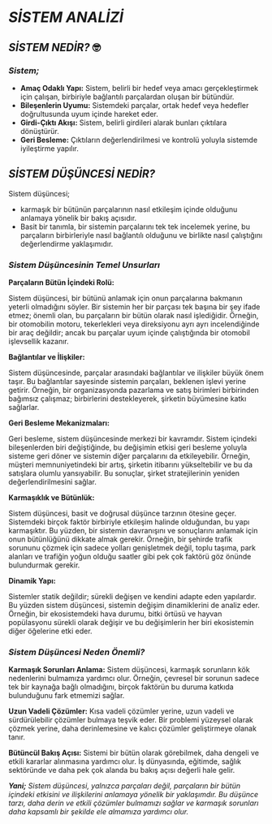# *SİSTEM ANALİZİ*
## *SİSTEM NEDİR?* 🤓
### *Sistem;*
- **Amaç Odaklı Yapı:** Sistem, belirli bir hedef veya amacı gerçekleştirmek için çalışan, birbiriyle bağlantılı parçalardan oluşan bir bütündür.     
- **Bileşenlerin Uyumu:** Sistemdeki parçalar, ortak hedef veya hedefler doğrultusunda uyum içinde hareket eder.      
- **Girdi-Çıktı Akışı:** Sistem, belirli girdileri alarak bunları çıktılara dönüştürür.         
- **Geri Besleme:** Çıktıların değerlendirilmesi ve kontrolü yoluyla sistemde iyileştirme yapılır.     
    
## *SİSTEM DÜŞÜNCESİ NEDİR?*

Sistem düşüncesi;
- karmaşık bir bütünün parçalarının nasıl etkileşim içinde olduğunu anlamaya yönelik bir bakış açısıdır.
- Basit bir tanımla, bir sistemin parçalarını tek tek incelemek yerine, bu parçaların birbirleriyle nasıl bağlantılı olduğunu ve birlikte nasıl çalıştığını değerlendirme yaklaşımıdır.

### *Sistem Düşüncesinin Temel Unsurları*

**Parçaların Bütün İçindeki Rolü:**

Sistem düşüncesi, bir bütünü anlamak için onun parçalarına bakmanın yeterli olmadığını söyler. Bir sistemin her bir parçası tek başına bir şey ifade etmez; önemli olan, bu parçaların bir bütün olarak nasıl işlediğidir.
Örneğin, bir otomobilin motoru, tekerlekleri veya direksiyonu ayrı ayrı incelendiğinde bir araç değildir; ancak bu parçalar uyum içinde çalıştığında bir otomobil işlevsellik kazanır.

**Bağlantılar ve İlişkiler:**

Sistem düşüncesinde, parçalar arasındaki bağlantılar ve ilişkiler büyük önem taşır. Bu bağlantılar sayesinde sistemin parçaları, beklenen işlevi yerine getirir.
Örneğin, bir organizasyonda pazarlama ve satış birimleri birbirinden bağımsız çalışmaz; birbirlerini destekleyerek, şirketin büyümesine katkı sağlarlar.

**Geri Besleme Mekanizmaları:**

Geri besleme, sistem düşüncesinde merkezi bir kavramdır. Sistem içindeki bileşenlerden biri değiştiğinde, bu değişimin etkisi geri besleme yoluyla sisteme geri döner ve sistemin diğer parçalarını da etkileyebilir.
Örneğin, müşteri memnuniyetindeki bir artış, şirketin itibarını yükseltebilir ve bu da satışlara olumlu yansıyabilir. Bu sonuçlar, şirket stratejilerinin yeniden değerlendirilmesini sağlar.

**Karmaşıklık ve Bütünlük:**

Sistem düşüncesi, basit ve doğrusal düşünce tarzının ötesine geçer. Sistemdeki birçok faktör birbiriyle etkileşim halinde olduğundan, bu yapı karmaşıktır.
Bu yüzden, bir sistemin davranışını ve sonuçlarını anlamak için onun bütünlüğünü dikkate almak gerekir. Örneğin, bir şehirde trafik sorununu çözmek için sadece yolları genişletmek değil, toplu taşıma, park alanları ve trafiğin yoğun olduğu saatler gibi pek çok faktörü göz önünde bulundurmak gerekir.

**Dinamik Yapı:**

Sistemler statik değildir; sürekli değişen ve kendini adapte eden yapılardır. Bu yüzden sistem düşüncesi, sistemin değişim dinamiklerini de analiz eder.
Örneğin, bir ekosistemdeki hava durumu, bitki örtüsü ve hayvan popülasyonu sürekli olarak değişir ve bu değişimlerin her biri ekosistemin diğer öğelerine etki eder.

### *Sistem Düşüncesi Neden Önemli?*

**Karmaşık Sorunları Anlama:** Sistem düşüncesi, karmaşık sorunların kök nedenlerini bulmamıza yardımcı olur. Örneğin, çevresel bir sorunun sadece tek bir kaynağa bağlı olmadığını, birçok faktörün bu duruma katkıda bulunduğunu fark etmemizi sağlar.

**Uzun Vadeli Çözümler:** Kısa vadeli çözümler yerine, uzun vadeli ve sürdürülebilir çözümler bulmaya teşvik eder. Bir problemi yüzeysel olarak çözmek yerine, daha derinlemesine ve kalıcı çözümler geliştirmeye olanak tanır.

**Bütüncül Bakış Açısı:** Sistemi bir bütün olarak görebilmek, daha dengeli ve etkili kararlar alınmasına yardımcı olur. İş dünyasında, eğitimde, sağlık sektöründe ve daha pek çok alanda bu bakış açısı değerli hale gelir.

***Yani;***
*Sistem düşüncesi, yalnızca parçaları değil, parçaların bir bütün içindeki etkisini ve ilişkilerini anlamaya yönelik bir yaklaşımdır. Bu düşünce tarzı, daha derin ve etkili çözümler bulmamızı sağlar ve karmaşık sorunları daha kapsamlı bir şekilde ele almamıza yardımcı olur.*
